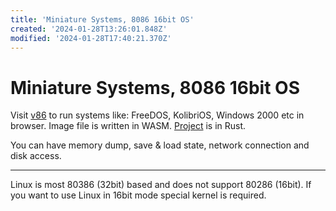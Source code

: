 ```yaml
---
title: 'Miniature Systems, 8086 16bit OS'
created: '2024-01-28T13:26:01.848Z'
modified: '2024-01-28T17:40:21.370Z'
---
```


# Miniature Systems, 8086 16bit OS

Visit [v86](https://copy.sh/v86/) to run systems like: FreeDOS, KolibriOS, Windows 2000 etc in browser. Image file is written in WASM. [Project](https://github.com/copy/v86) is in Rust.

You can have memory dump, save & load state, network connection and disk access.

---

Linux is most 80386 (32bit) based and does not support 80286 (16bit). If you want to use Linux in 16bit mode special kernel is required.
